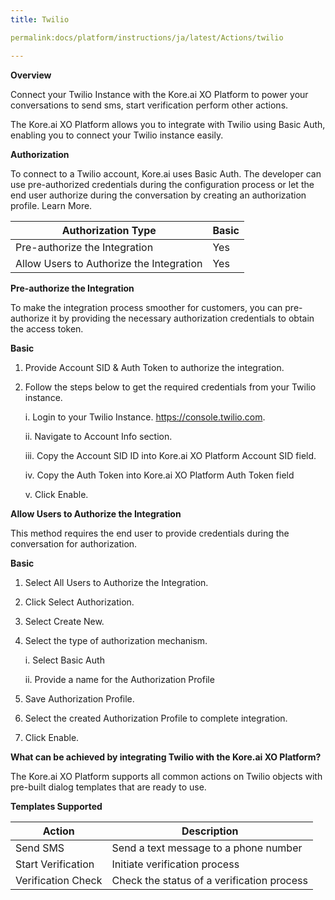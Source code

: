 ```yaml
---
title: Twilio

permalink:docs/platform/instructions/ja/latest/Actions/twilio

---
```


<base target="_blank">
<container>

**Overview**

Connect your Twilio Instance with the Kore.ai XO Platform to power your conversations to send sms, start verification perform other actions.

The Kore.ai XO Platform allows you to integrate with Twilio using Basic Auth, enabling you to connect your Twilio instance easily. 

</container>

<container>

**Authorization**
 
To connect to a Twilio account, Kore.ai uses Basic Auth. The developer can use pre-authorized credentials during the configuration process or let the end user authorize during the conversation by creating an authorization profile. Learn More.
 
 
 |Authorization Type                      | Basic |
 |----------------------------------------|-------|
 |Pre-authorize the Integration           |  Yes  |
 |Allow Users to Authorize the Integration|  Yes  |


**Pre-authorize the Integration**
 
 To make the integration process smoother for customers, you can pre-authorize it by providing the necessary authorization credentials to obtain the access token.

**Basic**
 
1. Provide Account SID & Auth Token to authorize the integration.  
2. Follow the steps below to get the required credentials from your Twilio instance.
 
 
      i. Login to your Twilio Instance.  https://console.twilio.com.
      
     ii. Navigate to Account Info section.
  
    iii. Copy the Account SID ID into Kore.ai XO Platform Account SID field.
   
     iv. Copy the Auth Token into Kore.ai XO Platform Auth Token field
  
      v. Click Enable.

 
**Allow Users to Authorize the Integration**
 
This method requires the end user to provide credentials during the conversation for authorization.
 
**Basic**
 
1. Select All Users to Authorize the Integration.
2. Click Select Authorization.
3. Select Create New.
4. Select the type of authorization mechanism. 
 
   i. Select Basic Auth
  
   ii. Provide a name for the Authorization Profile
 
5. Save Authorization Profile.
 
6. Select the created Authorization Profile to complete integration.
 
7. Click Enable.
 
</container>
 
<container>

**What can be achieved by integrating Twilio with the Kore.ai XO Platform?**
 
 The Kore.ai XO Platform supports all common actions on Twilio objects with pre-built dialog templates that are ready to use. 
 
**Templates Supported**

| Action           | Description            |
|------------------|------------------------|
|Send SMS     |Send a text message to a phone number|
|Start Verification  |Initiate verification process|
|Verification Check |Check the status of a verification process|

</container>
